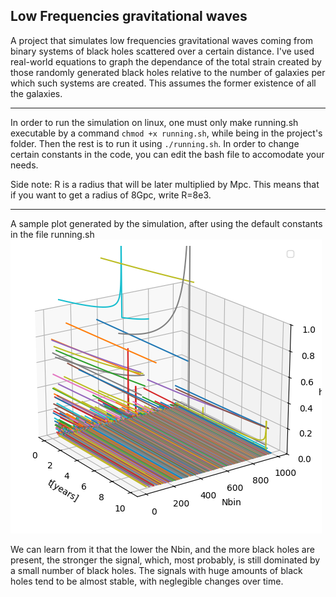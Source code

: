## Low Frequencies gravitational waves

A project that simulates low frequencies gravitational waves coming from binary systems of black holes scattered over a certain distance. I've used real-world equations to graph the dependance of the total strain created by those randomly generated black holes relative to the number of galaxies per which such systems are created. This assumes the former existence of all the galaxies.

---

In order to run the simulation on linux, one must only make running.sh executable by a command `chmod +x running.sh`, while being in the project's folder. Then the rest is to run it using `./running.sh`. In order to change certain constants in the code, you can edit the bash file to accomodate your needs. 

Side note: R is a radius that will be later multiplied by Mpc. This means that if you want to get a radius of 8Gpc, write R=8e3. 

---

A sample plot generated by the simulation, after using the default constants in the file running.sh
![plot](Figure.png)

We can learn from it that the lower the Nbin, and the more black holes are present, the stronger the signal, which, most probably, is still dominated by a small number of black holes. The signals with huge amounts of black holes tend to be almost stable, with neglegible changes over time.